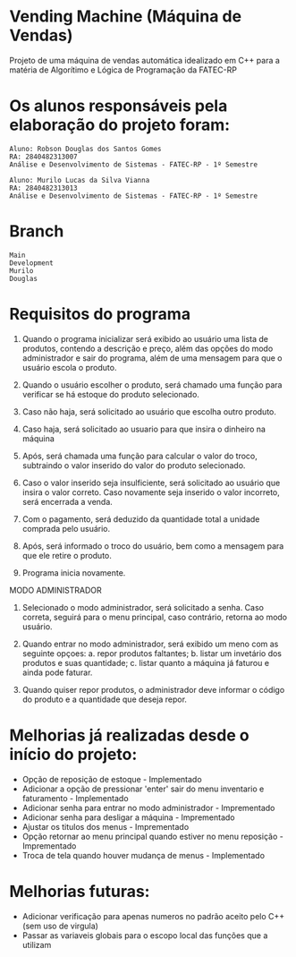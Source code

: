 # Vending Machine (Máquina de Vendas)

Projeto de uma máquina de vendas automática idealizado em C++ para a matéria de Algorítimo e Lógica de Programação da FATEC-RP

# Os alunos responsáveis pela elaboração do projeto foram:

    Aluno: Robson Douglas dos Santos Gomes
    RA: 2840482313007
    Análise e Desenvolvimento de Sistemas - FATEC-RP - 1º Semestre

    Aluno: Murilo Lucas da Silva Vianna
    RA: 2840482313013
    Análise e Desenvolvimento de Sistemas - FATEC-RP - 1º Semestre

# Branch

    Main
    Development
    Murilo
    Douglas

# Requisitos do programa

1. Quando o programa inicializar será exibido ao usuário uma lista de produtos, contendo a descrição e preço, além das opções do modo administrador e sair do programa, além de uma mensagem para que o usuário escola o produto.

2. Quando o usuário escolher o produto, será chamado uma função para verificar se há estoque do produto selecionado.

3. Caso não haja, será solicitado ao usuário que escolha outro produto.

4. Caso haja, será solicitado ao usuario para que insira o dinheiro na máquina

5. Após, será chamada uma função para calcular o valor do troco, subtraindo o valor inserido do valor do produto selecionado.

6. Caso o valor inserido seja insulficiente, será solicitado ao usuário que insira o valor correto. Caso novamente seja inserido o valor incorreto, será encerrada a venda.

7. Com o pagamento, será deduzido da quantidade total a unidade comprada pelo usuário.

8. Após, será informado o troco do usuário, bem como a mensagem para que ele retire o produto.

9. Programa inicia novamente.

MODO ADMINISTRADOR

1. Selecionado o modo administrador, será solicitado a senha. Caso correta, seguirá para o menu principal, caso contrário, retorna ao modo usuário.

2. Quando entrar no modo administrador, será exibido um meno com as seguinte opçoes: 
    a. repor produtos faltantes; 
    b. listar um invetário dos produtos e suas quantidade; 
    c. listar quanto a máquina já faturou e ainda pode faturar.


3. Quando quiser repor produtos, o administrador deve informar o código do produto e a quantidade que deseja repor.


# Melhorias já realizadas desde o início do projeto:

* Opção de reposição de estoque - Implementado
* Adicionar a opção de pressionar 'enter' sair do menu inventario e faturamento - Implementado
* Adicionar senha para entrar no modo administrador - Imprementado
* Adicionar senha para desligar a máquina - Imprementado
* Ajustar os titulos dos menus - Imprementado
* Opção retornar ao menu principal quando estiver no menu reposição - Imprementado
* Troca de tela quando houver mudança de menus - Implementado


# Melhorias futuras:

* Adicionar verificação para apenas numeros no padrão aceito pelo C++ (sem uso de virgula)
* Passar as variaveis globais para o escopo local das funções que a utilizam
